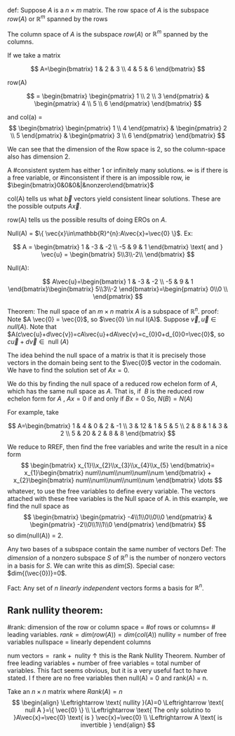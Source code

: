 
def: Suppose $A$ is a $n\times m$ matrix. The row space of $A$ is the subspace $row(A)$ or $\mathbb{R}^{m}$ spanned by the rows

The column space of $A$ is the subspace $row(A)$ or $\mathbb{R}^{m}$ spanned by the columns.

If we take a matrix

$$
A=\begin{bmatrix}
1 & 2 & 3 \\
4 & 5 & 6
\end{bmatrix}
$$

row(A)

$$
= \begin{bmatrix}
\begin{pmatrix}
1 \\
2 \\
3
\end{pmatrix} & \begin{pmatrix}
4 \\
5 \\
6
\end{pmatrix}
\end{bmatrix}
$$

and col(a) = 
$$
\begin{bmatrix}
\begin{pmatrix}
1 \\
4
\end{pmatrix} & \begin{pmatrix}
2 \\ 5 
\end{pmatrix} & \begin{pmatrix}
3 \\ 6
\end{pmatrix}
\end{bmatrix}
$$

We can see that the dimension of the Row space is 2, so the column-space also has dimension 2.

A #consistent system has either 1 or infinitely many solutions. $\infty$ is if there is a free variable, or #inconsistent if there is an impossible row, ie $\begin{bmatrix}0&0&0&|&nonzero\end{bmatrix}$ 

col(A) tells us what $\vec{b}$ vectors yield consistent linear solutions. These are the possible outputs $A\vec{x}$. 

row(A) tells us the possible results of doing EROs on $A$. 

Null(A) = $\{ \vec{x}\in\mathbb{R}^{n}:A\vec{x}=\vec{0} \}$. 
Ex:

$$
A = \begin{bmatrix}
1 & -3 & -2 \\
-5 & 9 & 1
\end{bmatrix}
\text{ and }
\vec{u} = \begin{bmatrix}
5\\3\\-2\\
\end{bmatrix}
$$

Null(A):

$$
A\vec{u}=\begin{bmatrix}
1 & -3 & -2 \\
-5 & 9 & 1
\end{bmatrix}\begin{bmatrix}
5\\3\\-2
\end{bmatrix}=\begin{pmatrix}
0\\0 \\
\end{pmatrix}
$$

Theorem: The null space of an $m\times n$ matrix $A$ is a subspace of $\mathbb{R}^{n}$. 
proof: Note $A \vec{0} = \vec{0}$, so $\vec{0} \in nul l(A)$.
Suppose $\vec{v},\vec{u}\in n u ll(A)$. Note that $A(c\vec{u}+d\vec{v})=cA\vec{u}+dA\vec{v}=c_{0}0+d_{0}0=\vec{0}$, so $c\vec{u}+d\vec{v}\in \text{ null }(A)$

The idea behind the null space of a matrix is that it is precisely those vectors in the domain being sent to the $\vec{0}$ vector in the codomain. We have to find the solution set of $Ax=0$.

We do this by finding the null space of a reduced row echelon form of $A$, which has the same null space as $A$. That is, if  $B$ is the reduced row echelon form for $A$ , $Ax=0$ if and only if $Bx=0$ So, $N(B)=N(A)$ 

For example, take

$$
A=\begin{bmatrix}
1 & 4 & 0 & 2 & -1 \\
3 & 12 & 1 & 5 & 5 \\
2 & 8 & 1 & 3 & 2 \\
5 & 20 & 2 & 8 & 8
\end{bmatrix}
$$

We reduce to RREF, then find the free variables and write the result in a nice form 
$$
\begin{bmatrix}
x_{1}\\x_{2}\\x_{3}\\x_{4}\\x_{5}
\end{bmatrix}=
x_{1}\begin{bmatrix}
num\\num\\num\\num\\num
\end{bmatrix} + x_{2}\begin{bmatrix}
num\\num\\num\\num\\num
\end{bmatrix} \dots
$$
whatever, to use the free variables to define every variable. The vectors attached with these free variables is the Null space of A. 
in this example, we find the null space as
$$
\begin{bmatrix}
\begin{pmatrix}
-4\\1\\0\\0\\0
\end{pmatrix} & \begin{pmatrix}
-2\\0\\1\\1\\0
\end{pmatrix}
\end{bmatrix}
$$
so dim(null(A)) = 2.


Any two bases of a subspace contain the same number of vectors
Def: The *dimension* of a nonzero subspace $S$ of $\mathbb{R}^{n}$ is the number of nonzero vectors in a basis for $S$. We can write this as $dim(S)$. Special case: $dim{(\vec{0})}=0$.

Fact: Any set of $n$ *linearly independent* vectors forms a basis for $\mathbb{R}^{n}$.

## Rank nullity theorem:
#rank: dimension of the row or column space = $\text{\# of rows or columns}=$  # leading variables.
$rank=dim(row(A))=d i m(col(A))$
$\text{nullity = number of free variables}$
$\text{nullspace = linearly dependent columns }$

$\text{num vectors} =\text{ rank} + \text{ nulity }$
$\uparrow$ this is the Rank Nullity Theorem. Number of free leading variables + number of free variables = total number of variables. This fact seems obvious, but it is a very useful fact to have stated.
I f there are no free variables then null(A) = 0 and rank(A) = n.

Take an $n\times n$ matrix where $Rank(A)=n$
$$
\begin{align}
\Leftrightarrow \text{ nullity }(A)=0 \Leftrightarrow \text{ null A }=\{ \vec{0} \} \\
\Leftrightarrow \text{ The only solutino to  }A\vec{x}=\vec{0} \text{ is } \vec{x}=\vec{0} \\
\Leftrightarrow A \text{ is invertible }
\end{align}
$$
